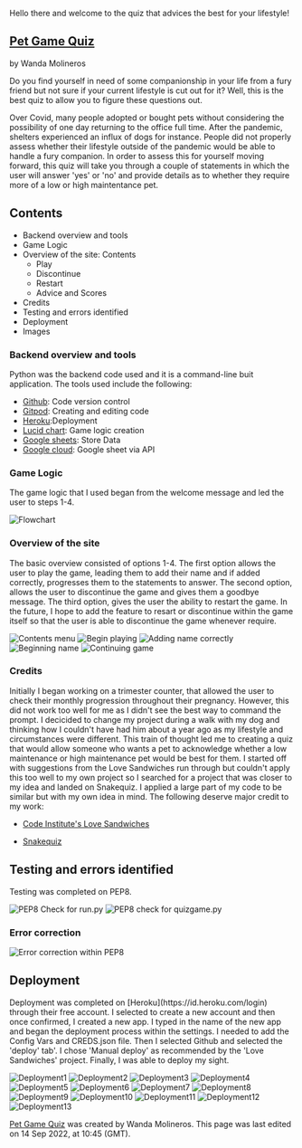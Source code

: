 Hello there and welcome to the quiz that advices the best for your lifestyle!
## [Pet Game Quiz](https://pet-game-quiz.herokuapp.com/)
by Wanda Molineros

<p>Do you find yourself in need of some companionship in your life from a fury friend but not sure if your current lifestyle is cut out for it?
Well, this is the best quiz to allow you to figure these questions out.</p>

<p>Over Covid, many people adopted or bought pets without considering the possibility of one day returning to the office full time. After the pandemic,
shelters experienced an influx of dogs for instance. People did not properly assess whether their lifestyle outside of the pandemic would be able 
to handle a fury companion. In order to assess this for yourself moving forward, this quiz will take you through a couple of statements in which 
the user will answer 'yes' or 'no' and provide details as to whether they require more of a low or high maintentance pet.</p>

## Contents
* Backend overview and tools
* Game Logic
* Overview of the site: Contents
     + Play
     + Discontinue
     + Restart
     + Advice and Scores
* Credits
* Testing and errors identified
* Deployment
* Images 

### Backend overview and tools
<p>Python was the backend code used and it is a command-line buit application. The tools used include the following:</p>

- [Github](https://github.com/): Code version control
- [Gitpod](https://gitpod.io/workspaces): Creating and editing code
- [Heroku](https://heroku.com/):Deployment
- [Lucid chart](https://lucid.app/documents#/dashboard): Game logic creation
- [Google sheets](https://docs.google.com/spreadsheets/u/0/): Store Data
- [Google cloud](https://console.cloud.google.com/): Google sheet via API

### Game Logic
<p>The game logic that I used began from the welcome message and led the user to steps 1-4.</p>

![Flowchart](./assets/images/game-logic.PNG)

### Overview of the site
<p>The basic overview consisted of options 1-4. The first option allows the user to play the game, leading them to add their name and if added correctly, progresses them to the statements to answer. The second option, allows the user to discontinue the game and gives them a goodbye message. The third option, gives the user the ability to restart the game. In the future, I hope to add the feature to resart or discontinue within the game itself so that the user is able to discontinue the game whenever require.</p>

![Contents menu](./assets/images/Test%201.PNG)
![Begin playing](./assets/images/test%202.PNG)
![Adding name correctly](./assets/images/test%203.PNG)
![Beginning name](./assets/images/test%205.PNG)
![Continuing game](./assets/images/test%206.PNG)


### Credits 
<p>Initially I began working on a trimester counter, that allowed the user to check their monthly progression throughout their pregnancy. However, this did not work too well for me as I didn't see the best way to command the prompt. I decicided to change my project during a walk with my dog and thinking how I couldn't have had him about a year ago as my lifestyle and circumstances were different. This train of thought led me to creating a quiz that would allow someone who wants a pet to acknowledge whether a low maintenance or high maintenance pet would be best for them. I started off with suggestions from the Love Sandwiches run through but couldn't apply this too well to my own project so I searched for a project that was closer to my idea and landed on Snakequiz. I applied a large part of my code to be similar but with my own idea in mind. The following deserve major credit to my work:</p>

* [Code Institute's Love Sandwiches](https://learn.codeinstitute.net/courses/course-v1:CodeInstitute+LS101+2021_T1/courseware/293ee9d8ff3542d3b877137ed81b9a5b/071036790a5642f9a6f004f9888b6a45/?child=last)

* [Snakequiz](https://snakequiz-pp3.herokuapp.com/)

## Testing and errors identified
<p>Testing was completed on PEP8.</p>

![PEP8 Check for run.py](./assets/images/Pep8%20check%201%20runpy.PNG)
![PEP8 check for quizgame.py](./assets/images/Pep8%20check%201%20quizgamepy.PNG)

### Error correction
![Error correction within PEP8](./assets/images/Pep8%20error%20correction%20runpy.PNG)

## Deployment
<p>Deployment was completed on [Heroku](https://id.heroku.com/login) through their free account. I selected to create a new account and then once confirmed, I created a new app. I typed in the name of the new app and began the deployment process within the settings. I needed to add the Config Vars and CREDS.json file. Then I selected Github and selected the 'deploy' tab'. I chose 'Manual deploy' as recommended by the 'Love Sandwiches' project. Finally, I was able to deploy my sight.</p>

![Deployment1](./assets/images/deployment1.PNG)
![Deployment2](./assets/images/deployment2.PNG)
![Deployment3](./assets/images/deployment3.PNG)
![Deployment4](./assets/images/deployment4.PNG)
![Deployment5](./assets/images/deployment5.PNG)
![Deployment6](./assets/images/deployment6.PNG)
![Deployment7](./assets/images/deployment7.PNG)
![Deployment8](./assets/images/deployment8.PNG)
![Deployment9](./assets/images/deployment9.PNG)
![Deployment10](./assets/images/deployment10.PNG)
![Deployment11](./assets/images/deployment11.PNG)
![Deployment12](./assets/images/deployment12.PNG)
![Deployment13](./assets/images/deployment13.PNG)

[Pet Game Quiz](https://pet-game-quiz.herokuapp.com/) was created by Wanda Molineros. This page was last edited on 14 Sep 2022, at 10:45 (GMT).